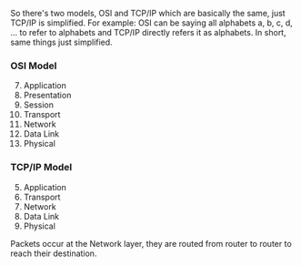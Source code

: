 
So there's two models, OSI and TCP/IP which are basically the same, just TCP/IP is simplified.
For example: OSI can be saying all alphabets a, b, c, d, ... to refer to alphabets and TCP/IP directly refers it as alphabets.
In short, same things just simplified.

### OSI Model
7. Application
6. Presentation
5. Session
4. Transport
3. Network
2. Data Link
1. Physical

### TCP/IP Model
5. Application
4. Transport
3. Network
2. Data Link
1. Physical

Packets occur at the Network layer, they are routed from router to router to reach their destination.


